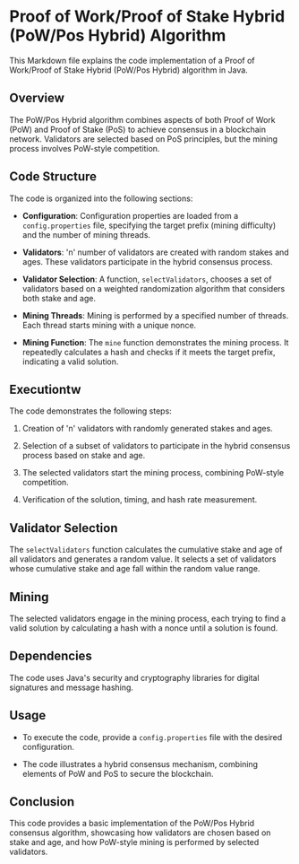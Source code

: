 # Proof of Work/Proof of Stake Hybrid (PoW/Pos Hybrid) Algorithm

This Markdown file explains the code implementation of a Proof of Work/Proof of Stake Hybrid (PoW/Pos Hybrid) algorithm in Java.

## Overview

The PoW/Pos Hybrid algorithm combines aspects of both Proof of Work (PoW) and Proof of Stake (PoS) to achieve consensus in a blockchain network. Validators are selected based on PoS principles, but the mining process involves PoW-style competition.

## Code Structure

The code is organized into the following sections:

- **Configuration**: Configuration properties are loaded from a `config.properties` file, specifying the target prefix (mining difficulty) and the number of mining threads.

- **Validators**: 'n' number of validators are created with random stakes and ages. These validators participate in the hybrid consensus process.

- **Validator Selection**: A function, `selectValidators`, chooses a set of validators based on a weighted randomization algorithm that considers both stake and age.

- **Mining Threads**: Mining is performed by a specified number of threads. Each thread starts mining with a unique nonce.

- **Mining Function**: The `mine` function demonstrates the mining process. It repeatedly calculates a hash and checks if it meets the target prefix, indicating a valid solution.

## Executiontw

The code demonstrates the following steps:

1. Creation of 'n' validators with randomly generated stakes and ages.

2. Selection of a subset of validators to participate in the hybrid consensus process based on stake and age.

3. The selected validators start the mining process, combining PoW-style competition.

4. Verification of the solution, timing, and hash rate measurement.

## Validator Selection

The `selectValidators` function calculates the cumulative stake and age of all validators and generates a random value. It selects a set of validators whose cumulative stake and age fall within the random value range.

## Mining

The selected validators engage in the mining process, each trying to find a valid solution by calculating a hash with a nonce until a solution is found.

## Dependencies

The code uses Java's security and cryptography libraries for digital signatures and message hashing.

## Usage

- To execute the code, provide a `config.properties` file with the desired configuration.

- The code illustrates a hybrid consensus mechanism, combining elements of PoW and PoS to secure the blockchain.

## Conclusion

This code provides a basic implementation of the PoW/Pos Hybrid consensus algorithm, showcasing how validators are chosen based on stake and age, and how PoW-style mining is performed by selected validators. 
